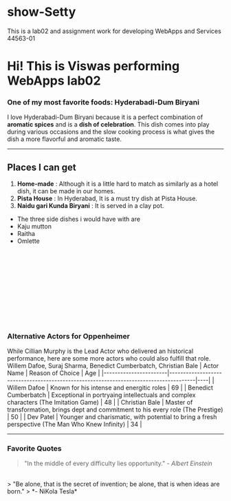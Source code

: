 # show-Setty
This is a lab02 and assignment work for developing WebApps and Services 44563-01
# Hi! This is Viswas performing WebApps lab02
### One of my most favorite foods: Hyderabadi-Dum Biryani
I love Hyderabadi-Dum Biryani because it is a perfect combination of **aromatic spices** and is a **dish of celebration**.
This dish comes into play during various occasions and the slow cooking process is what gives the dish a more flavorful and aromatic taste.
***
## Places I can get
1. **Home-made** : Although it is a little hard to match as similarly as a hotel dish, it can be made in our homes.
2. **Pista House** : In Hyderabad, It is a must try dish at Pista House.
3. **Naidu gari Kunda Biryani** : It is served in a clay pot.

- The three side dishes i would have with are
- Kaju mutton
- Raitha
- Omlette

![More about my Favorite movie](C:\Users\S576128\Documents\GitHub\show-Setty\MyMovie.md)
---
### Alternative Actors for Oppenheimer
While Cillian Murphy is the Lead Actor who delivered an historical performance, here are some more actors who could also fulfill that role.
Willem Dafoe, Suraj Sharma, Benedict Cumberbatch, Christian Bale
| Actor Name            | Reason of Choice                                                                      | Age |
|-----------------------|---------------------------------------------------------------------------------------|----|
| Willem Dafoe          | Known for his intense and energitic roles                                             | 69 |
| Benedict Cumberbatch  | Exceptional in portryaing intellectuals and complex characters (The Imitation Game)   | 48 |
| Christian Bale        | Master of transformation, brings dept and commitment to his every role (The Prestige) | 50 |
| Dev Patel             | Younger and charismatic, with potential to bring a fresh perspective (The Man Who Knew Infinity) | 34 |
***
### Favorite Quotes
> "In the middle of every difficulty lies opportunity."
> *- Albert Einstein*
<br>
> "Be alone, that is the secret of invention; be alone, that is when ideas are born."
> *- NiKola Tesla*